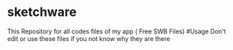 # sketchware
This Repository for all codes files of my app ( Free SWB Files)
#Usage 
Don't edit or use these files if you not know why they are there
